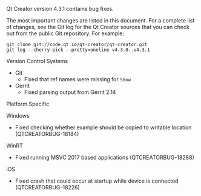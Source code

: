Qt Creator version 4.3.1 contains bug fixes.

The most important changes are listed in this document. For a complete
list of changes, see the Git log for the Qt Creator sources that
you can check out from the public Git repository. For example:

    git clone git://code.qt.io/qt-creator/qt-creator.git
    git log --cherry-pick --pretty=oneline v4.3.0..v4.3.1

Version Control Systems

* Git
    * Fixed that ref names were missing for `Show`
* Gerrit
    * Fixed parsing output from Gerrit 2.14

Platform Specific

Windows

* Fixed checking whether example should be copied to writable location
  (QTCREATORBUG-18184)

WinRT

* Fixed running MSVC 2017 based applications (QTCREATORBUG-18288)

iOS

* Fixed crash that could occur at startup while device is connected
  (QTCREATORBUG-18226)
